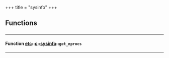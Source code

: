 +++
title = "sysinfo"
+++
## Functions

### 


_____________________
#### Function [etc](./../../../etc)::[c](./../../../etc/c)::[sysinfo](./../../../etc/c/sysinfo)::`get_nprocs`
_____________________


